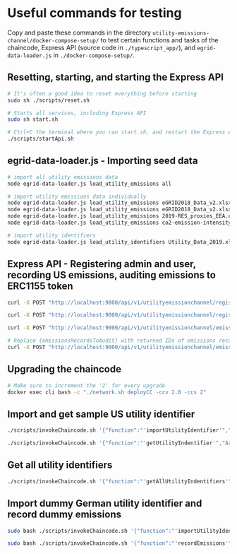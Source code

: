 # Useful commands for testing

Copy and paste these commands in the directory `utility-emissions-channel/docker-compose-setup/` to test certain functions and tasks of the chaincode, Express API (source code in `./typescript_app/`), and `egrid-data-loader.js` in `./docker-compose-setup/`.

## Resetting, starting, and starting the Express API

```bash
# It's often a good idea to reset everything before starting
sudo sh ./scripts/reset.sh

# Starts all services, including Express API
sudo sh start.sh

# Ctrl+C the terminal where you ran start.sh, and restart the Express API with:
./scripts/startApi.sh
```

## egrid-data-loader.js - Importing seed data

```bash
# import all utility emissions data
node egrid-data-loader.js load_utility_emissions all

# import utility emissions data individually
node egrid-data-loader.js load_utility_emissions eGRID2018_Data_v2.xlsx NRL18
node egrid-data-loader.js load_utility_emissions eGRID2018_Data_v2.xlsx ST18
node egrid-data-loader.js load_utility_emissions 2019-RES_proxies_EEA.csv Sheet1
node egrid-data-loader.js load_utility_emissions co2-emission-intensity-6.csv Sheet1

# import utility identifiers
node egrid-data-loader.js load_utility_identifiers Utility_Data_2019.xlsx
```

## Express API - Registering admin and user, recording US emissions, auditing emissions to ERC1155 token

```bash
curl -X POST "http://localhost:9000/api/v1/utilityemissionchannel/registerEnroll/admin" -H  "accept: */*" -H  "Content-Type: application/json" -d "{\"orgName\":\"auditor1\"}"

curl -X POST "http://localhost:9000/api/v1/utilityemissionchannel/registerEnroll/user" -H  "accept: */*" -H  "Content-Type: application/json" -d "{\"userId\":\"testuser1\",\"orgName\":\"auditor1\",\"affiliation\":\"auditor1.department1\"}"

curl -X POST "http://localhost:9000/api/v1/utilityemissionchannel/emissionscontract/recordEmissions" -H  "accept: */*" -H  "Content-Type: multipart/form-data" -F "userId=testuser1" -F "orgName=auditor1" -F "utilityId=11208" -F "partyId=1234567890" -F "fromDate=2016-04-06T10:10:09Z" -F "thruDate=2017-04-06T10:10:09Z" -F "energyUseAmount=200" -F "energyUseUom="

# Replace {emissionsRecordsToAudit} with returned IDs of emissions record(s) separated by commas
curl -X POST "http://localhost:9000/api/v1/utilityemissionchannel/emissionscontract/recordAuditedEmissionsToken/testuser1/auditor1/0xd32e793008b0fbd13c889e291bc049483da316ba/{emissionsRecordsToAudit}/{automaticRetireDate}" -H  "accept: */*"
```

## Upgrading the chaincode

```bash
# Make sure to increment the '2' for every upgrade
docker exec cli bash -c "./network.sh deployCC -ccv 2.0 -ccs 2"
```

## Import and get sample US utility identifier

```bash
./scripts/invokeChaincode.sh '{"function":"'importUtilityIdentifier'","Args":["15497","2019","15497","Puerto_Rico_Electric_Pwr_Authority","USA","PR","{\"division_type\":\"NERC_REGION\",\"division_id\":\"PR\"}"]}' 1 2

./scripts/invokeChaincode.sh '{"function":"'getUtilityIndentifier'","Args":["15497"]}' 1
```

## Get all utility identifiers

```bash
./scripts/invokeChaincode.sh '{"function":"'getAllUtilityIndentifiers'","Args":[]}' 1
```

## Import dummy German utility identifier and record dummy emissions

```bash
sudo bash ./scripts/invokeChaincode.sh '{"function":"'importUtilityIdentifier'","Args":["999999","2019","999999","Fake_Germany_Power_Company","Germany","","{\"division_type\":\"Country\",\"division_id\":\"Germany\"}"]}' 1 2

sudo bash ./scripts/invokeChaincode.sh '{"function":"'recordEmissions'","Args":["999999","Meinklimatgesellschaft","2019-06-01","2019-06-30","150","KWH","url","md5"]}' 1 2
```
